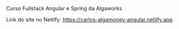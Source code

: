 Curso Fullstack Angular e Spring da Algaworks

Link do site no Netlify:
https://carlos-algamoney-angular.netlify.app

